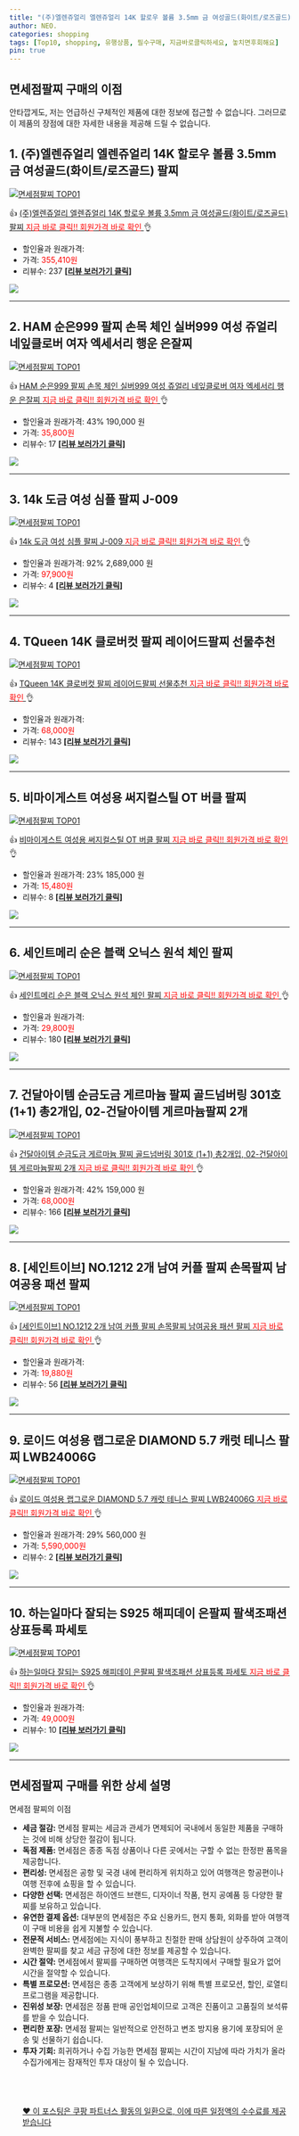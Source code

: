 ```yaml
---
title: "(주)엘렌쥬얼리 엘렌쥬얼리 14K 할로우 볼륨 3.5mm 금 여성골드(화이트/로즈골드) 팔찌 가격 최저가 할인가 면세점팔찌 최저가 추천 제품 비교"
author: NEO.
categories: shopping
tags: [Top10, shopping, 유행상품, 필수구매, 지금바로클릭하세요, 놓치면후회해요]
pin: true
---
```

## 면세점팔찌 구매의 이점
안타깝게도, 저는 언급하신 구체적인 제품에 대한 정보에 접근할 수 없습니다. 그러므로 이 제품의 장점에 대한 자세한 내용을 제공해 드릴 수 없습니다.

   

## 1. (주)엘렌쥬얼리 엘렌쥬얼리 14K 할로우 볼륨 3.5mm 금 여성골드(화이트/로즈골드) 팔찌

[![면세점팔찌 TOP01](https://thumbnail6.coupangcdn.com/thumbnails/remote/490x490ex/image/vendor_inventory/3af0/1317d43e8f9295509a8bdf04451ce97012cc8408325e1f575b222537b69c.jpg)](https://link.coupang.com/re/AFFSDP?lptag=AF3617701&subid=GithubCoopas&pageKey=7166369415&traceid=V0-153&itemId=18045285691&vendorItemId=85199524127)


👍 [(주)엘렌쥬얼리 엘렌쥬얼리 14K 할로우 볼륨 3.5mm 금 여성골드(화이트/로즈골드) 팔찌 <font color=red> 지금 바로 클릭!! 회원가격 바로 확인 </font> ](https://link.coupang.com/re/AFFSDP?lptag=AF3617701&subid=GithubCoopas&pageKey=7166369415&traceid=V0-153&itemId=18045285691&vendorItemId=85199524127) 👌 


- 할인율과 원래가격: 
- 가격: <span style='color:red'>355,410원</span>
- 리뷰수: 237  [**[리뷰 보러가기 클릭]**](https://link.coupang.com/re/AFFSDP?lptag=AF3617701&subid=GithubCoopas&pageKey=7166369415&traceid=V0-153&itemId=18045285691&vendorItemId=85199524127)

[![](/discount_price.png)](https://link.coupang.com/re/AFFSDP?lptag=AF3617701&subid=GithubCoopas&pageKey=7166369415&traceid=V0-153&itemId=18045285691&vendorItemId=85199524127)

---


   

## 2. HAM 순은999 팔찌 손목 체인 실버999 여성 쥬얼리 네잎클로버 여자 엑세서리 행운 은잘찌

[![면세점팔찌 TOP01](https://thumbnail9.coupangcdn.com/thumbnails/remote/490x490ex/image/vendor_inventory/b4fd/efe69d112e16db34345737b5e8fb73e7892ddb87a74df523eb07603b1c86.jpg)](https://link.coupang.com/re/AFFSDP?lptag=AF3617701&subid=GithubCoopas&pageKey=7216964946&traceid=V0-153&itemId=18278738364&vendorItemId=88182856972)


👍 [HAM 순은999 팔찌 손목 체인 실버999 여성 쥬얼리 네잎클로버 여자 엑세서리 행운 은잘찌 <font color=red> 지금 바로 클릭!! 회원가격 바로 확인 </font> ](https://link.coupang.com/re/AFFSDP?lptag=AF3617701&subid=GithubCoopas&pageKey=7216964946&traceid=V0-153&itemId=18278738364&vendorItemId=88182856972) 👌 


- 할인율과 원래가격: 43%  190,000   원
- 가격: <span style='color:red'>35,800원</span>
- 리뷰수: 17  [**[리뷰 보러가기 클릭]**](https://link.coupang.com/re/AFFSDP?lptag=AF3617701&subid=GithubCoopas&pageKey=7216964946&traceid=V0-153&itemId=18278738364&vendorItemId=88182856972)

[![](/discount_price.png)](https://link.coupang.com/re/AFFSDP?lptag=AF3617701&subid=GithubCoopas&pageKey=7216964946&traceid=V0-153&itemId=18278738364&vendorItemId=88182856972)

---


   

## 3. 14k 도금 여성 심플 팔찌 J-009

[![면세점팔찌 TOP01](https://thumbnail9.coupangcdn.com/thumbnails/remote/490x490ex/image/vendor_inventory/f1f0/0ed72e61288189f579f29cb47926a700eb7d3943203e3dcec941b8dc1800.jpg)](https://link.coupang.com/re/AFFSDP?lptag=AF3617701&subid=GithubCoopas&pageKey=7990111809&traceid=V0-153&itemId=22208461357&vendorItemId=89254654410)


👍 [14k 도금 여성 심플 팔찌 J-009 <font color=red> 지금 바로 클릭!! 회원가격 바로 확인 </font> ](https://link.coupang.com/re/AFFSDP?lptag=AF3617701&subid=GithubCoopas&pageKey=7990111809&traceid=V0-153&itemId=22208461357&vendorItemId=89254654410) 👌 


- 할인율과 원래가격: 92%  2,689,000   원
- 가격: <span style='color:red'>97,900원</span>
- 리뷰수: 4  [**[리뷰 보러가기 클릭]**](https://link.coupang.com/re/AFFSDP?lptag=AF3617701&subid=GithubCoopas&pageKey=7990111809&traceid=V0-153&itemId=22208461357&vendorItemId=89254654410)

[![](/discount_price.png)](https://link.coupang.com/re/AFFSDP?lptag=AF3617701&subid=GithubCoopas&pageKey=7990111809&traceid=V0-153&itemId=22208461357&vendorItemId=89254654410)

---


   

## 4. TQueen 14K 클로버컷 팔찌 레이어드팔찌 선물추천

[![면세점팔찌 TOP01](https://thumbnail10.coupangcdn.com/thumbnails/remote/490x490ex/image/vendor_inventory/141c/166c3f7000706865d5bcd5d8d650b8f12935b7c6b2501fd8c91f9cd5a63e.JPG)](https://link.coupang.com/re/AFFSDP?lptag=AF3617701&subid=GithubCoopas&pageKey=8014229422&traceid=V0-153&itemId=22368721484&vendorItemId=89413868366)


👍 [TQueen 14K 클로버컷 팔찌 레이어드팔찌 선물추천 <font color=red> 지금 바로 클릭!! 회원가격 바로 확인 </font> ](https://link.coupang.com/re/AFFSDP?lptag=AF3617701&subid=GithubCoopas&pageKey=8014229422&traceid=V0-153&itemId=22368721484&vendorItemId=89413868366) 👌 


- 할인율과 원래가격: 
- 가격: <span style='color:red'>68,000원</span>
- 리뷰수: 143  [**[리뷰 보러가기 클릭]**](https://link.coupang.com/re/AFFSDP?lptag=AF3617701&subid=GithubCoopas&pageKey=8014229422&traceid=V0-153&itemId=22368721484&vendorItemId=89413868366)

[![](/discount_price.png)](https://link.coupang.com/re/AFFSDP?lptag=AF3617701&subid=GithubCoopas&pageKey=8014229422&traceid=V0-153&itemId=22368721484&vendorItemId=89413868366)

---


   

## 5. 비마이게스트 여성용 써지컬스틸 OT 버클 팔찌

[![면세점팔찌 TOP01](https://thumbnail8.coupangcdn.com/thumbnails/remote/490x490ex/image/rs_quotation_api/nrpbpha1/5d27a88b846d4930ba000a463d2113aa.jpg)](https://link.coupang.com/re/AFFSDP?lptag=AF3617701&subid=GithubCoopas&pageKey=6408362427&traceid=V0-153&itemId=13732758952&vendorItemId=81484775129)


👍 [비마이게스트 여성용 써지컬스틸 OT 버클 팔찌 <font color=red> 지금 바로 클릭!! 회원가격 바로 확인 </font> ](https://link.coupang.com/re/AFFSDP?lptag=AF3617701&subid=GithubCoopas&pageKey=6408362427&traceid=V0-153&itemId=13732758952&vendorItemId=81484775129) 👌 


- 할인율과 원래가격: 23%  185,000   원
- 가격: <span style='color:red'>15,480원</span>
- 리뷰수: 8  [**[리뷰 보러가기 클릭]**](https://link.coupang.com/re/AFFSDP?lptag=AF3617701&subid=GithubCoopas&pageKey=6408362427&traceid=V0-153&itemId=13732758952&vendorItemId=81484775129)

[![](/discount_price.png)](https://link.coupang.com/re/AFFSDP?lptag=AF3617701&subid=GithubCoopas&pageKey=6408362427&traceid=V0-153&itemId=13732758952&vendorItemId=81484775129)

---


   

## 6. 세인트메리 순은 블랙 오닉스 원석 체인 팔찌

[![면세점팔찌 TOP01](https://thumbnail10.coupangcdn.com/thumbnails/remote/490x490ex/image/vendor_inventory/ebff/20919f9db05369a3175f253cbbb9fdec34a5422debfbc2d74c629c17c871.jpg)](https://link.coupang.com/re/AFFSDP?lptag=AF3617701&subid=GithubCoopas&pageKey=1627001421&traceid=V0-153&itemId=2775379952&vendorItemId=87933420387)


👍 [세인트메리 순은 블랙 오닉스 원석 체인 팔찌 <font color=red> 지금 바로 클릭!! 회원가격 바로 확인 </font> ](https://link.coupang.com/re/AFFSDP?lptag=AF3617701&subid=GithubCoopas&pageKey=1627001421&traceid=V0-153&itemId=2775379952&vendorItemId=87933420387) 👌 


- 할인율과 원래가격: 
- 가격: <span style='color:red'>29,800원</span>
- 리뷰수: 180  [**[리뷰 보러가기 클릭]**](https://link.coupang.com/re/AFFSDP?lptag=AF3617701&subid=GithubCoopas&pageKey=1627001421&traceid=V0-153&itemId=2775379952&vendorItemId=87933420387)

[![](/discount_price.png)](https://link.coupang.com/re/AFFSDP?lptag=AF3617701&subid=GithubCoopas&pageKey=1627001421&traceid=V0-153&itemId=2775379952&vendorItemId=87933420387)

---


   

## 7. 건달아이템 순금도금 게르마늄 팔찌 골드넘버링 301호 (1+1) 총2개입, 02-건달아이템 게르마늄팔찌 2개

[![면세점팔찌 TOP01](https://thumbnail9.coupangcdn.com/thumbnails/remote/490x490ex/image/vendor_inventory/748a/d817733c75c1ecbb928ab48e11d2bd68ba1cc4c3a3902c0afc6d2374405d.jpg)](https://link.coupang.com/re/AFFSDP?lptag=AF3617701&subid=GithubCoopas&pageKey=6048816496&traceid=V0-153&itemId=11080486143&vendorItemId=78359903994)


👍 [건달아이템 순금도금 게르마늄 팔찌 골드넘버링 301호 (1+1) 총2개입, 02-건달아이템 게르마늄팔찌 2개 <font color=red> 지금 바로 클릭!! 회원가격 바로 확인 </font> ](https://link.coupang.com/re/AFFSDP?lptag=AF3617701&subid=GithubCoopas&pageKey=6048816496&traceid=V0-153&itemId=11080486143&vendorItemId=78359903994) 👌 


- 할인율과 원래가격: 42%  159,000   원
- 가격: <span style='color:red'>68,000원</span>
- 리뷰수: 166  [**[리뷰 보러가기 클릭]**](https://link.coupang.com/re/AFFSDP?lptag=AF3617701&subid=GithubCoopas&pageKey=6048816496&traceid=V0-153&itemId=11080486143&vendorItemId=78359903994)

[![](/discount_price.png)](https://link.coupang.com/re/AFFSDP?lptag=AF3617701&subid=GithubCoopas&pageKey=6048816496&traceid=V0-153&itemId=11080486143&vendorItemId=78359903994)

---


   

## 8. [세인트이브] NO.1212 2개 남여 커플 팔찌 손목팔찌 남여공용 패션 팔찌

[![면세점팔찌 TOP01](https://thumbnail10.coupangcdn.com/thumbnails/remote/490x490ex/image/vendor_inventory/8c24/7f468382e8a10d0eed14034c614926bd32a11fef3266ce0d24709cebe53b.jpg)](https://link.coupang.com/re/AFFSDP?lptag=AF3617701&subid=GithubCoopas&pageKey=6842861806&traceid=V0-153&itemId=16276942531&vendorItemId=83804621843)


👍 [[세인트이브] NO.1212 2개 남여 커플 팔찌 손목팔찌 남여공용 패션 팔찌 <font color=red> 지금 바로 클릭!! 회원가격 바로 확인 </font> ](https://link.coupang.com/re/AFFSDP?lptag=AF3617701&subid=GithubCoopas&pageKey=6842861806&traceid=V0-153&itemId=16276942531&vendorItemId=83804621843) 👌 


- 할인율과 원래가격: 
- 가격: <span style='color:red'>19,880원</span>
- 리뷰수: 56  [**[리뷰 보러가기 클릭]**](https://link.coupang.com/re/AFFSDP?lptag=AF3617701&subid=GithubCoopas&pageKey=6842861806&traceid=V0-153&itemId=16276942531&vendorItemId=83804621843)

[![](/discount_price.png)](https://link.coupang.com/re/AFFSDP?lptag=AF3617701&subid=GithubCoopas&pageKey=6842861806&traceid=V0-153&itemId=16276942531&vendorItemId=83804621843)

---


   

## 9. 로이드 여성용 랩그로운 DIAMOND 5.7 캐럿 테니스 팔찌 LWB24006G

[![면세점팔찌 TOP01](https://thumbnail9.coupangcdn.com/thumbnails/remote/490x490ex/image/retail/images/2024/04/23/16/1/5b665a63-1104-4645-a199-bff30821c1d8.jpg)](https://link.coupang.com/re/AFFSDP?lptag=AF3617701&subid=GithubCoopas&pageKey=8051933664&traceid=V0-153&itemId=22585112051&vendorItemId=89626854855)


👍 [로이드 여성용 랩그로운 DIAMOND 5.7 캐럿 테니스 팔찌 LWB24006G <font color=red> 지금 바로 클릭!! 회원가격 바로 확인 </font> ](https://link.coupang.com/re/AFFSDP?lptag=AF3617701&subid=GithubCoopas&pageKey=8051933664&traceid=V0-153&itemId=22585112051&vendorItemId=89626854855) 👌 


- 할인율과 원래가격: 29%  560,000   원
- 가격: <span style='color:red'>5,590,000원</span>
- 리뷰수: 2  [**[리뷰 보러가기 클릭]**](https://link.coupang.com/re/AFFSDP?lptag=AF3617701&subid=GithubCoopas&pageKey=8051933664&traceid=V0-153&itemId=22585112051&vendorItemId=89626854855)

[![](/discount_price.png)](https://link.coupang.com/re/AFFSDP?lptag=AF3617701&subid=GithubCoopas&pageKey=8051933664&traceid=V0-153&itemId=22585112051&vendorItemId=89626854855)

---


   

## 10. 하는일마다 잘되는 S925 해피데이 은팔찌 팔색조패션 상표등록 파세토

[![면세점팔찌 TOP01](https://thumbnail7.coupangcdn.com/thumbnails/remote/490x490ex/image/vendor_inventory/2a98/029ded5d9e9565e8bc3030024c62c8392c28d8e8af8fb887991ad0664fa9.jpg)](https://link.coupang.com/re/AFFSDP?lptag=AF3617701&subid=GithubCoopas&pageKey=7794098947&traceid=V0-153&itemId=21093145509&vendorItemId=88155158433)


👍 [하는일마다 잘되는 S925 해피데이 은팔찌 팔색조패션 상표등록 파세토 <font color=red> 지금 바로 클릭!! 회원가격 바로 확인 </font> ](https://link.coupang.com/re/AFFSDP?lptag=AF3617701&subid=GithubCoopas&pageKey=7794098947&traceid=V0-153&itemId=21093145509&vendorItemId=88155158433) 👌 


- 할인율과 원래가격: 
- 가격: <span style='color:red'>49,000원</span>
- 리뷰수: 10  [**[리뷰 보러가기 클릭]**](https://link.coupang.com/re/AFFSDP?lptag=AF3617701&subid=GithubCoopas&pageKey=7794098947&traceid=V0-153&itemId=21093145509&vendorItemId=88155158433)

[![](/discount_price.png)](https://link.coupang.com/re/AFFSDP?lptag=AF3617701&subid=GithubCoopas&pageKey=7794098947&traceid=V0-153&itemId=21093145509&vendorItemId=88155158433)

---
## 면세점팔찌 구매를 위한 상세 설명
면세점 팔찌의 이점

* **세금 절감:** 면세점 팔찌는 세금과 관세가 면제되어 국내에서 동일한 제품을 구매하는 것에 비해 상당한 절감이 됩니다.
* **독점 제품:** 면세점은 종종 독점 상품이나 다른 곳에서는 구할 수 없는 한정판 품목을 제공합니다.
* **편리성:** 면세점은 공항 및 국경 내에 편리하게 위치하고 있어 여행객은 항공편이나 여행 전후에 쇼핑을 할 수 있습니다.
* **다양한 선택:** 면세점은 하이엔드 브랜드, 디자이너 작품, 현지 공예품 등 다양한 팔찌를 보유하고 있습니다.
* **유연한 결제 옵션:** 대부분의 면세점은 주요 신용카드, 현지 통화, 외화를 받아 여행객이 구매 비용을 쉽게 지불할 수 있습니다.
* **전문적 서비스:** 면세점에는 지식이 풍부하고 친절한 판매 상담원이 상주하여 고객이 완벽한 팔찌를 찾고 세금 규정에 대한 정보를 제공할 수 있습니다.
* **시간 절약:** 면세점에서 팔찌를 구매하면 여행객은 도착지에서 구매할 필요가 없어 시간을 절약할 수 있습니다.
* **특별 프로모션:** 면세점은 종종 고객에게 보상하기 위해 특별 프로모션, 할인, 로열티 프로그램을 제공합니다.
* **진위성 보장:** 면세점은 정품 판매 공인업체이므로 고객은 진품이고 고품질의 보석류를 받을 수 있습니다.
* **편리한 포장:** 면세점 팔찌는 일반적으로 안전하고 변조 방지용 용기에 포장되어 운송 및 선물하기 쉽습니다.
* **투자 기회:** 희귀하거나 수집 가능한 면세점 팔찌는 시간이 지남에 따라 가치가 올라 수집가에게는 잠재적인 투자 대상이 될 수 있습니다.<br><br><br><br><br> [ ❤  이 포스팅은 쿠팡 파트너스 활동의 일환으로, 이에 따른 일정액의 수수료를 제공받습니다](https://link.coupang.com/a/bcEFyh)